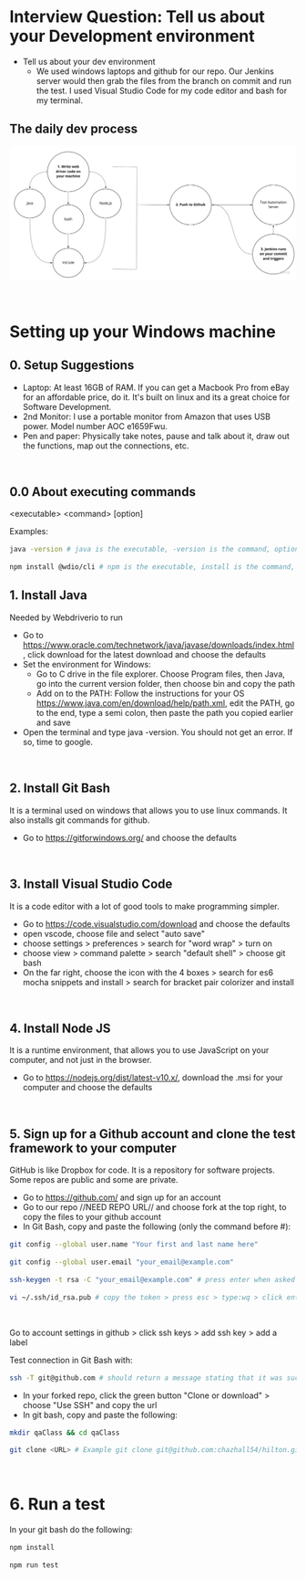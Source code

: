 # Interview Question: Tell us about your Development environment

- Tell us about your dev environment
    - We used windows laptops and github for our repo. Our Jenkins server would then grab the files from the branch on commit and run the test. I used Visual Studio Code for my code editor and bash for my terminal. 

## The daily dev process

![alt text](../imgs/daily_dev_process.jpg "daily dev process")

<br>

# Setting up your Windows machine


## 0. Setup Suggestions
- Laptop: At least 16GB of RAM. If you can get a Macbook Pro from eBay for an affordable price, do it. It's built on linux and its a great choice for Software Development.
- 2nd Monitor: I use a portable monitor from Amazon that uses USB power. Model number AOC e1659Fwu.
- Pen and paper: Physically take notes, pause and talk about it, draw out the functions, map out the connections, etc.

<br>

## 0.0 About executing commands

\<executable> \<command> [option]

Examples: 
``` bash
java -version # java is the executable, -version is the command, option is not needed
```
``` bash
npm install @wdio/cli # npm is the executable, install is the command, @wdio/cli is the option
```


## 1. Install Java

Needed by Webdriverio to run

- Go to https://www.oracle.com/technetwork/java/javase/downloads/index.html, click download for the latest download and choose the defaults
- Set the environment for Windows:
    - Go to C drive in the file explorer. Choose Program files, then Java, go into the current version folder, then choose bin and copy the path
    - Add on to the PATH: Follow the instructions for your OS https://www.java.com/en/download/help/path.xml, edit the PATH, go to the end, type a semi colon, then paste the path you copied earlier and save
- Open the terminal and type java -version. You should not get an error. If so, time to google. 

<br>


## 2. Install Git Bash

It is a terminal used on windows that allows you to use linux commands. It also installs git commands for github. 

- Go to https://gitforwindows.org/ and choose the defaults

<br>


## 3. Install Visual Studio Code

It is a code editor with a lot of good tools to make programming simpler.

- Go to https://code.visualstudio.com/download and choose the defaults
- open vscode, choose file and select "auto save"
- choose settings > preferences > search for "word wrap" > turn on
- choose view > command palette > search "default shell" > choose git bash
- On the far right, choose the icon with the 4 boxes > search for es6 mocha snippets and install > search for bracket pair colorizer and install

<br>

## 4. Install Node JS

It is a runtime environment, that allows you to use JavaScript on your computer, and not just in the browser.

- Go to https://nodejs.org/dist/latest-v10.x/, download the .msi for your computer and choose the defaults

<br>

## 5. Sign up for a Github account and clone the test framework to your computer

GitHub is like Dropbox for code. It is a repository for software projects. Some repos are public and some are private.

- Go to https://github.com/ and sign up for an account
- Go to our repo //NEED REPO URL// and choose fork at the top right, to copy the files to your github account
- In Git Bash, copy and paste the following (only the command before #):

```bash
git config --global user.name "Your first and last name here"
```

```bash
git config --global user.email "your_email@example.com"
```

```bash
ssh-keygen -t rsa -C "your_email@example.com" # press enter when asked to name the file
```

```bash
vi ~/.ssh/id_rsa.pub # copy the token > press esc > type:wq > click enter 
```
<br>

Go to account settings in github > click ssh keys > add ssh key > add a label


Test connection in Git Bash with:

```bash
ssh -T git@github.com # should return a message stating that it was successful
```

- In your forked repo, click the green button "Clone or download" > choose "Use SSH"  and copy the url 
- In git bash, copy and paste the following:

```bash
mkdir qaClass && cd qaClass
```

```bash
git clone <URL> # Example git clone git@github.com:chazhall54/hilton.git
```

<br>

# 6. Run a test
In your git bash do the following:

```bash
npm install
```
```bash
npm run test
```
